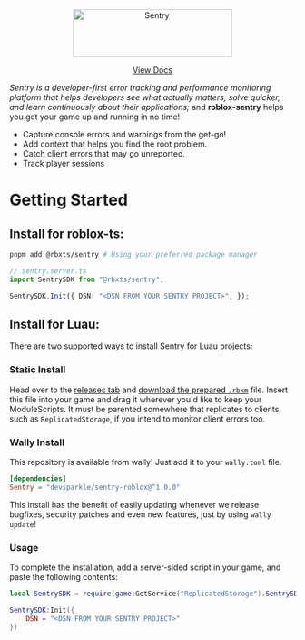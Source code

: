 <div align="center">
	<a href="https://sentry.io/?utm_source=github&utm_medium=logo" target="_blank">
		<img src="https://sentry-brand.storage.googleapis.com/sentry-wordmark-dark-280x84.png" alt="Sentry" width="280" height="84">
	</a>
	<p><a href="https://devsparkle.me/sentry-roblox/">View Docs</a></p>
</div>

*Sentry is a developer-first error tracking and performance monitoring platform that helps developers see what actually matters, solve quicker, and learn continuously about their applications;* and **roblox-sentry** helps you get your game up and running in no time!

- Capture console errors and warnings from the get-go!
- Add context that helps you find the root problem.
- Catch client errors that may go unreported.
- Track player sessions
<!--moonwave-hide-before-this-line-->
# Getting Started

## Install for roblox-ts:

```sh
pnpm add @rbxts/sentry # Using your preferred package manager
```

```ts
// sentry.server.ts
import SentrySDK from "@rbxts/sentry";

SentrySDK.Init({ DSN: "<DSN FROM YOUR SENTRY PROJECT>", });
```

## Install for Luau:

There are two supported ways to install Sentry for Luau projects:

### Static Install

Head over to the [releases tab](http://github.com/devSparkle/sentry-roblox/releases)
and [download the prepared `.rbxm`](https://github.com/devSparkle/sentry-roblox/releases/latest/download/SentrySDK.rbxm) file. Insert this file into your game and drag
it wherever you'd like to keep your ModuleScripts. It must be parented somewhere
that replicates to clients, such as `ReplicatedStorage`, if you intend to
monitor client errors too.

### Wally Install

This repository is available from wally! Just add it to your `wally.toml` file.

```toml
[dependencies]
Sentry = "devsparkle/sentry-roblox@^1.0.0"
```

This install has the benefit of easily updating whenever we release bugfixes,
security patches and even new features, just by using `wally update`!

### Usage

To complete the installation, add a server-sided script in your game, and paste the following contents:

```lua
local SentrySDK = require(game:GetService("ReplicatedStorage").SentrySDK)

SentrySDK:Init({
	DSN = "<DSN FROM YOUR SENTRY PROJECT>"
})
```
